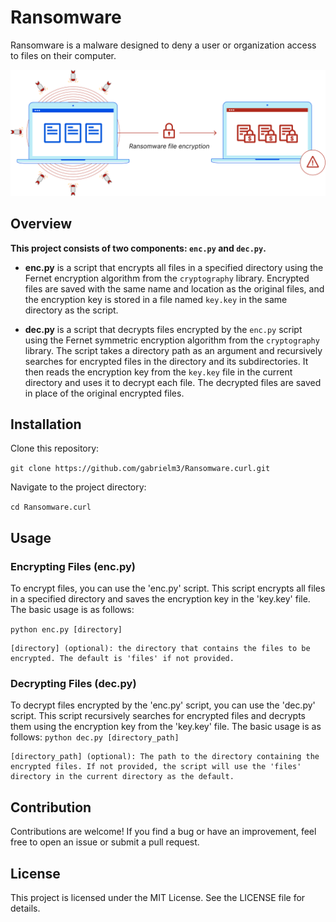 # Ransomware

Ransomware is a malware designed to deny a user or organization access to files on their computer.

![Alt text](image.png)

## Overview

<b>This project consists of two components: `enc.py` and `dec.py`.</b>

- <b>enc.py</b> is a script that encrypts all files in a specified directory using the Fernet encryption algorithm from the `cryptography` library. Encrypted files are saved with the same name and location as the original files, and the encryption key is stored in a file named `key.key` in the same directory as the script.

- <b>dec.py</b> is a script that decrypts files encrypted by the `enc.py` script using the Fernet symmetric encryption algorithm from the `cryptography` library. The script takes a directory path as an argument and recursively searches for encrypted files in the directory and its subdirectories. It then reads the encryption key from the `key.key` file in the current directory and uses it to decrypt each file. The decrypted files are saved in place of the original encrypted files.

## Installation

Clone this repository:

`git clone https://github.com/gabrielm3/Ransomware.curl.git`

Navigate to the project directory:

`cd Ransomware.curl`

## Usage

### Encrypting Files (enc.py)

To encrypt files, you can use the 'enc.py' script. This script encrypts all files in a specified directory and saves the encryption key in the 'key.key' file. The basic usage is as follows:

`python enc.py [directory]`

    [directory] (optional): the directory that contains the files to be encrypted. The default is 'files' if not provided.

### Decrypting Files (dec.py)

To decrypt files encrypted by the 'enc.py' script, you can use the 'dec.py' script. This script recursively searches for encrypted files and decrypts them using the encryption key from the 'key.key' file. The basic usage is as follows:
`python dec.py [directory_path]`

    [directory_path] (optional): The path to the directory containing the encrypted files. If not provided, the script will use the 'files' directory in the current directory as the default.

## Contribution

Contributions are welcome! If you find a bug or have an improvement, feel free to open an issue or submit a pull request.

## License

This project is licensed under the MIT License. See the LICENSE file for details.
